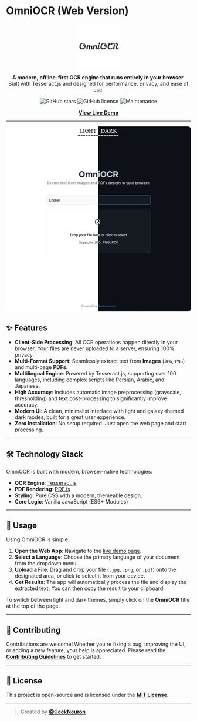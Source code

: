 # OmniOCR (Web Version)

<p align="center">
  <img src="/favicon-512x512.png" alt="OmniOCR Logo" width="120">
</p>

<p align="center">
  <strong>A modern, offline-first OCR engine that runs entirely in your browser.</strong>
  <br />
  Built with Tesseract.js and designed for performance, privacy, and ease of use.
</p>

<p align="center">
  <img alt="GitHub stars" src="https://img.shields.io/github/stars/GeekNeuron/OmniOCR?style=for-the-badge&color=blueviolet">
  <img alt="GitHub license" src="https://img.shields.io/github/license/GeekNeuron/OmniOCR?style=for-the-badge&color=blue">
  <img alt="Maintenance" src="https://img.shields.io/badge/Maintained%3F-yes-green.svg?style=for-the-badge">
</p>

<p align="center">
  <a href="https://geekneuron.github.io/OmniOCR/"><strong>View Live Demo</strong></a>
</p>

---

<p align="center">
  <img src="/Screenshot.png" alt="OmniOCR Application Screenshot" style="border-radius: 8px; max-width: 100%; width: 700px;">
</p>

## ✨ Features

- **Client-Side Processing**: All OCR operations happen directly in your browser. Your files are never uploaded to a server, ensuring 100% privacy.
- **Multi-Format Support**: Seamlessly extract text from **Images** (`JPG`, `PNG`) and multi-page **PDFs**.
- **Multilingual Engine**: Powered by Tesseract.js, supporting over 100 languages, including complex scripts like Persian, Arabic, and Japanese.
- **High Accuracy**: Includes automatic image preprocessing (grayscale, thresholding) and text post-processing to significantly improve accuracy.
- **Modern UI**: A clean, minimalist interface with light and galaxy-themed dark modes, built for a great user experience.
- **Zero Installation**: No setup required. Just open the web page and start processing.

---

## 🛠️ Technology Stack

OmniOCR is built with modern, browser-native technologies:

- **OCR Engine**: [Tesseract.js](https://github.com/naptha/tesseract.js)
- **PDF Rendering**: [PDF.js](https://mozilla.github.io/pdf.js/)
- **Styling**: Pure CSS with a modern, themeable design.
- **Core Logic**: Vanilla JavaScript (ES6+ Modules)

---

## 🚀 Usage

Using OmniOCR is simple:

1.  **Open the Web App**: Navigate to the [live demo page](https://geekneuron.github.io/OmniOCR/).
2.  **Select a Language**: Choose the primary language of your document from the dropdown menu.
3.  **Upload a File**: Drag and drop your file (`.jpg`, `.png`, or `.pdf`) onto the designated area, or click to select it from your device.
4.  **Get Results**: The app will automatically process the file and display the extracted text. You can then copy the result to your clipboard.

To switch between light and dark themes, simply click on the **OmniOCR** title at the top of the page.

---

## 🤝 Contributing

Contributions are welcome! Whether you're fixing a bug, improving the UI, or adding a new feature, your help is appreciated. Please read the [**Contributing Guidelines**](CONTRIBUTING.md) to get started.

---

## 📄 License

This project is open-source and is licensed under the [**MIT License**](LICENSE).

---

> Created by **[@GeekNeuron](https://github.com/GeekNeuron)**
